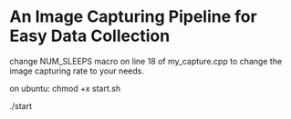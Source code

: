 # An Image Capturing Pipeline for Easy Data Collection

change NUM_SLEEPS macro on line 18 of my_capture.cpp to change the image capturing rate to your needs.

on ubuntu:
chmod +x start.sh


./start
